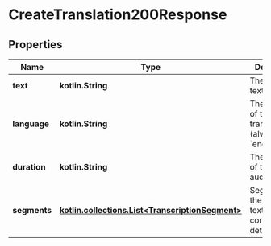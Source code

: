 
# CreateTranslation200Response

## Properties
| Name | Type | Description | Notes |
| ------------ | ------------- | ------------- | ------------- |
| **text** | **kotlin.String** | The translated text. |  |
| **language** | **kotlin.String** | The language of the output translation (always &#x60;english&#x60;). |  |
| **duration** | **kotlin.String** | The duration of the input audio. |  |
| **segments** | [**kotlin.collections.List&lt;TranscriptionSegment&gt;**](TranscriptionSegment.md) | Segments of the translated text and their corresponding details. |  [optional] |



